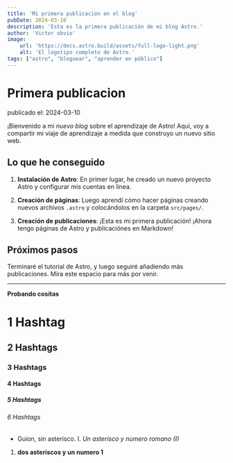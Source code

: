 ```yaml
---
title: 'Mi primera publicación en el blog'
pubDate: 2024-03-10
description: 'Esta es la primera publicación de mi blog Astro.'
author: 'Victor obvio'
image: 
    url: 'https://docs.astro.build/assets/full-logo-light.png'
    alt: 'El logotipo completo de Astro.'
tags: ["astro", "bloguear", "aprender en público"]
---
```


# Primera publicacion
publicado el: 2024-03-10 

¡Bienvenido a mi _nuevo blog_ sobre el aprendizaje de Astro! Aquí, voy a compartir mi viaje de aprendizaje a medida que construyo un nuevo sitio web.

## Lo que he conseguido


1. **Instalación de Astro**: En primer lugar, he creado un nuevo proyecto Astro y configurar mis cuentas en línea.

2. **Creación de páginas**: Luego aprendí cómo hacer páginas creando nuevos archivos `.astro` y colocándolos en la carpeta `src/pages/`.

3. **Creación de publicaciones**: ¡Esta es mi primera publicación! ¡Ahora tengo páginas de Astro y publicaciónes en Markdown!

## Próximos pasos

Terminaré el tutorial de Astro, y luego seguiré añadiendo más publicaciones. Mira este espacio para más por venir.


----------------------------------------------------------------
**Probando cositas**

# 1 Hashtag
## 2 Hashtags
### 3 Hashtags
#### 4 Hashtags
##### 5 Hashtags
###### 6 Hashtags

- Guion, sin asterisco. 
I. *Un asterisco y numero romano (I)*
1. **dos asteriscos y un numero 1**
